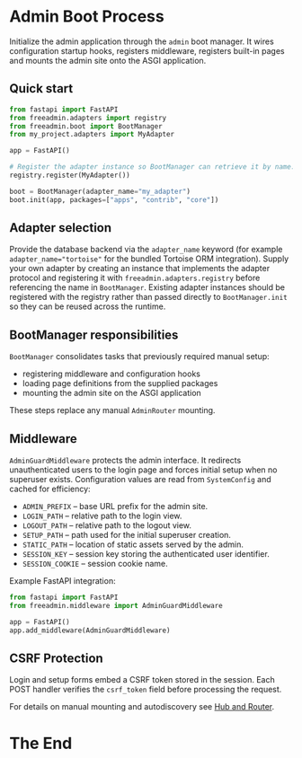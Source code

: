 # Admin Boot Process

Initialize the admin application through the ``admin`` boot manager.
It wires configuration startup hooks, registers middleware, registers
built-in pages and mounts the admin site onto the ASGI application.

## Quick start

```python
from fastapi import FastAPI
from freeadmin.adapters import registry
from freeadmin.boot import BootManager
from my_project.adapters import MyAdapter

app = FastAPI()

# Register the adapter instance so BootManager can retrieve it by name.
registry.register(MyAdapter())

boot = BootManager(adapter_name="my_adapter")
boot.init(app, packages=["apps", "contrib", "core"])

```

## Adapter selection

Provide the database backend via the ``adapter_name`` keyword (for example
``adapter_name="tortoise"`` for the bundled Tortoise ORM integration). Supply
your own adapter by creating an instance that implements the adapter protocol
and registering it with ``freeadmin.adapters.registry`` before referencing the
name in ``BootManager``. Existing adapter instances should be registered with
the registry rather than passed directly to ``BootManager.init`` so they can be
reused across the runtime.

## BootManager responsibilities

``BootManager`` consolidates tasks that previously required manual setup:

- registering middleware and configuration hooks
- loading page definitions from the supplied packages
- mounting the admin site on the ASGI application

These steps replace any manual ``AdminRouter`` mounting.

## Middleware

``AdminGuardMiddleware`` protects the admin interface. It redirects unauthenticated users to the login page and forces initial setup when no superuser exists. Configuration values are read from ``SystemConfig`` and cached for efficiency:

- ``ADMIN_PREFIX`` – base URL prefix for the admin site.
- ``LOGIN_PATH`` – relative path to the login view.
- ``LOGOUT_PATH`` – relative path to the logout view.
- ``SETUP_PATH`` – path used for the initial superuser creation.
- ``STATIC_PATH`` – location of static assets served by the admin.
- ``SESSION_KEY`` – session key storing the authenticated user identifier.
- ``SESSION_COOKIE`` – session cookie name.

Example FastAPI integration:

```python
from fastapi import FastAPI
from freeadmin.middleware import AdminGuardMiddleware

app = FastAPI()
app.add_middleware(AdminGuardMiddleware)
```

## CSRF Protection

Login and setup forms embed a CSRF token stored in the session. Each POST
handler verifies the ``csrf_token`` field before processing the request.

For details on manual mounting and autodiscovery see [Hub and Router](hub-router.md).


# The End

